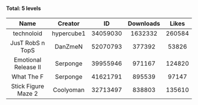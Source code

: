 #### Total: 5 levels

| Name | Creator | ID | Downloads | Likes |
|:---:|:---:|:---:|:---:|:---:|
| technoloid | hypercube1 | 34059030 | 1632332 | 260584
| JusT RobS n TopS | DanZmeN | 52070793 | 377392 | 53826
| Emotional Release II | Serponge | 39955946 | 971167 | 124820
| What The F | Serponge | 41621791 | 895539 | 97147
| Stick Figure Maze 2 | Coolyoman | 32713497 | 838803 | 135610
